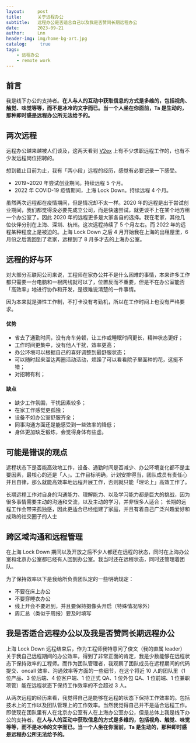 ```yaml
---
layout:     post
title:      关于远程办公
subtitle:   远程办公是否适合自己以及我是否赞同长期远程办公
date:       2023-09-21
author:     Lnn
header-img: img/home-bg-art.jpg
catalog: 	 true
tags:
    - 远程办公
    - remote work
---
```


## 前言

我是线下办公的支持者。**在人与人的互动中获取信息的方式是多维的，包括视角、触觉、味觉等等，而不是冰冷的文字而已。当一个人坐在你面前，Ta 是生动的，那种即时感是远程办公所无法给予的。**


## 两次远程

远程办公越来越被人们谈及，这两天看到 [V2ex](https://v2ex.com/?tab=jobs) 上有不少求职远程工作的，也有不少发远程岗位招聘的。

想到截止目前为止，我有「两小段」远程的经历，感觉有必要记录一下感受。

- 2019~2020 年尝试创业期间。持续远程 5 个月。
- 2022 年 COVID-19 疫情期间，上海 Lock Down。持续远程 4 个月。


虽然两次远程都在疫情期间，但是情况却不太一样。2020 年的远程是出于尝试创业期间，我们都觉得没必要先成立公司，而是快速尝试，就更谈不上在某个地方租一个办公室了。因此 2020 年的远程更多是大家各自的选择。我在老家，其他几位伙伴分别在上海、深圳、杭州。这次远程持续了 5 个月左右。而 2022 年的远程某种程度上是被迫的。上海 Lock Down 之后 4 月开始我在上海的出租屋里，6 月份之后我回到了老家，远程到了 8 月多才去的上海办公室。



## 远程的好与环

对大部分互联网公司来说，工程师在家办公并不是什么困难的事情，本来许多工作都只需要一台电脑和一根网线就可以了，位置反而不重要，但是不在办公室能否「高效率」地进行协作和开发，是很难说清楚的一件事情。

因为本来就是弹性工作制，不打卡没有考勤机，所以在工作时间上也没有严格要求。


#### 优势

- 省去了通勤时间，没有舟车劳顿，让工作或睡眠时间更长，精神状态更好；
- 工作时间更集中，没有他人干扰，效率更高；
- 办公环境可以根据自己的喜好调整到最舒服状态；
- 可以随时起来溜达两圈活动活动，烦躁了可以看看院子里面种的花，这挺不错；
- 对招聘有利；


#### 缺点
- 缺少工作氛围，干扰因素较多；
- 在家工作感觉更孤独；
- 设备不如办公室舒服齐全；
- 同事沟通方面还是能感受到一些效率的降低；
- 身体更加缺乏锻炼，会觉得身体有些虚。


## 可能是错误的观点

远程状态下是否能高效地工作，设备、通勤时间是否减少、办公环境变化都不是主要因素，最核心的还是「人」。工作目标明确，计划安排得当，团队成员有责任心并且自律，那么就能高效率地远程开展工作，否则就只能「理论上」高效工作了。

长期远程工作对自身的沟通能力、理解能力、以及学习能力都是巨大的挑战，因为很多事情需要主动的沟通和交流，以及主动的学习，并非很多人适合；
长期的远程工作会带来孤独感，因此更适合已经组建了家庭，并且有着自己广泛兴趣爱好和成熟的社交圈子的人士

## 跨区域沟通和远程管理

在上海 Lock Down 期间以及开放之后不少人都还在远程的状态，同时在上海办公室和北京办公室都已经有人回到办公室。我当时还在远程状态，同时还管理着团队。

为了保持效率以下是我给所负责团队定的一些明确规定：
- 不要在床上办公
- 不要穿睡衣办公
- 线上开会不要迟到，并且要保持摄像头开启（特殊情况除外）
- 周汇总（类似于周报）要及时填写


## 我是否适合远程办公以及我是否赞同长期远程办公

上海 Lock Down 远程结束后，作为工程师我特意问了俊文（我的直属 leader）关于我自己远程期间的办公效率，得到了非常正面的肯定，我是少数能够在远程状态下保持效率的工程师。而作为团队管理者，我观察了团队成员在远程期间的代码提交、oncall 效率、沟通效率等方面的一些细节，在这个将近 10 人的团队里（1 位产品、3 位后端、4 位客户端、1 位正式 QA、1 位外包 QA、1 位前端、1 位兼职项管）能在远程状态下保持工作效率的不会超过 3 人。


从两次远程的经历来看，我觉得自己是能够在远程的状态下保持工作效率的。包括技术上的工作以及团队管理上的工作效率。当然我觉得自己并不是适合远程工作。即使现在团队里有人在北京办公室有人在上海办公室办公，但是总体上我是线下办公的支持者。**在人与人的互动中获取信息的方式是多维的，包括视角、触觉、味觉等等，而不是冰冷的文字而已。当一个人坐在你面前，Ta 是生动的，那种即时感是远程办公所无法给予的。**

